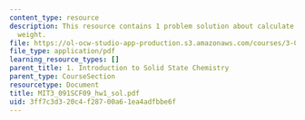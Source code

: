 ```yaml
---
content_type: resource
description: This resource contains 1 problem solution about calculate the molecular
  weight.
file: https://ol-ocw-studio-app-production.s3.amazonaws.com/courses/3-091sc-introduction-to-solid-state-chemistry-fall-2010/3ff7c3d320c4f28700a61ea4adfbbe6f_MIT3_091SCF09_hw1_sol.pdf
file_type: application/pdf
learning_resource_types: []
parent_title: 1. Introduction to Solid State Chemistry
parent_type: CourseSection
resourcetype: Document
title: MIT3_091SCF09_hw1_sol.pdf
uid: 3ff7c3d3-20c4-f287-00a6-1ea4adfbbe6f
---
```


